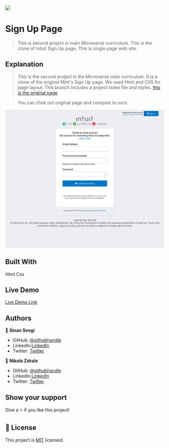 ![](https://img.shields.io/badge/Microverse-blueviolet)

# Sign Up Page

> This is second project in main Microverse curriculum.
> This is the clone of Intuit Sign Up page.
> This is single page web site.
## Explanation
> This is the second project in the Microverse main curriculum. It is a clone of the original Mint's Sign Up page. 
> We used Html and CSS for page layout. This branch includes a project index file and styles.
[this is the original page](https://accounts.intuit.com/signup.html)

> You can chek out original page and compare to ours.

![screenshot](./assets/images/app_screenshot.png)



## Built With
Html
Css

## Live Demo

[Live Demo Link](https://zdrale.github.io/loginform/)

## Authors

👤 **Sinan Sevgi**

- GitHub: [@githubhandle](https://github.com/sinansevgi)
- LinkedIn:[LinkedIn](https://www.linkedin.com/in/sinan-s-52559437/)
- Twitter: [Twitter](https://twitter.com/nativeofcybers1)

👤 **Nikola Zdrale**

- GitHub: [@githubhandle](https://github.com/zdrale)
- LinkedIn:[LinkedIn](https://www.linkedin.com/in/nikola-zdrale)
- Twitter: [Twitter](https://twitter.com/zdralenikola)


## Show your support

Give a ⭐️ if you like this project!


## 📝 License

This project is [MIT](lic.url) licensed.
